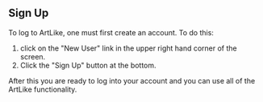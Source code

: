 ## Sign Up

To log to ArtLike, one must first create an account.  To do this:

1. click on the "New User" link in the upper right hand corner of the screen.
2. Click the "Sign Up" button at the bottom.

After this you are ready to log into your account and you can use all of the ArtLike functionality.
